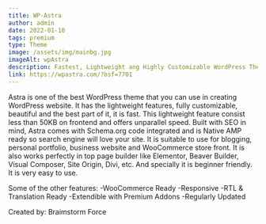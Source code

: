 ```yaml
---
title: WP-Astra
author: admin
date: 2022-01-10
tags: premium
type: Theme
image: /assets/img/mainbg.jpg
imageAlt: wpAstra
description: Fastest, Lightweight ang Highly Customizable WordPress Theme
link: https://wpastra.com/?bsf=7701
---
```



Astra is one of the best WordPress theme that you can use in creating WordPress website. It has the lightweight features, fully customizable, beautiful and the best part of it, it is fast. This lightweight feature consist less than 50KB on frontend and offers unparallel speed. Built with SEO in mind, Astra comes with Schema.org code integrated and is Native AMP ready so search engine will love your site. It is suitable to use for blogging, personal portfolio, business website and WooCommerce store front. It is also works perfectly in top page builder like Elementor, Beaver Builder, Visual Composer, Site Origin, Divi, etc. And specially it is beginner friendly. It is very easy to use. 

Some of the other features:
    -WooCommerce Ready
    -Responsive
    -RTL & Translation Ready
    -Extendible with Premium Addons
    -Regularly Updated

Created by: Braimstorm Force
